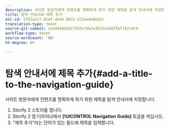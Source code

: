 ```yaml
---
description: 사이트 방문자에게 컨텐츠를 명확하게 하기 위한 제목을 탐색 안내서에 지정합니다.
title: 탐색 안내서에 제목 추가
exl-id: 5783a21f-91df-4b84-8831-515ee8a8bd2c
translation-type: tm+mt
source-git-commit: a2449482e617939cfda7e367da34875bf187c4c9
workflow-type: tm+mt
source-wordcount: '68'
ht-degree: 0%

---
```


# 탐색 안내서에 제목 추가{#add-a-title-to-the-navigation-guide}

사이트 방문자에게 컨텐츠를 명확하게 하기 위한 제목을 탐색 안내서에 지정합니다.

1. Storify 2 스토리를 엽니다.
1. Storify 2 앱 디자이너에서 **[!UICONTROL Navigation Guide]** 토글을 켜십시오.
1. &quot;제목 추가&quot;라는 단어가 있는 필드에 제목을 입력합니다.
